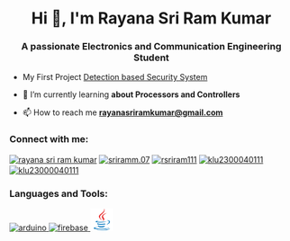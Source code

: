 <h1 align="center">Hi 👋, I'm Rayana Sri Ram Kumar</h1>
<h3 align="center">A passionate Electronics and Communication Engineering Student</h3>

- My First Project [Detection based Security System](https://youtu.be/ZynbXOKFSTY?si=pAMoelumMO7xmmyT)

- 🌱 I’m currently learning **about Processors and Controllers**

- 📫 How to reach me **rayanasriramkumar@gmail.com**

<h3 align="left">Connect with me:</h3>
<p align="left">
<a href="https://linkedin.com/in/rayana sri ram kumar" target="blank"><img align="center" src="https://raw.githubusercontent.com/rahuldkjain/github-profile-readme-generator/master/src/images/icons/Social/linked-in-alt.svg" alt="rayana sri ram kumar" height="30" width="40" /></a>
<a href="https://instagram.com/sriramm.07" target="blank"><img align="center" src="https://raw.githubusercontent.com/rahuldkjain/github-profile-readme-generator/master/src/images/icons/Social/instagram.svg" alt="sriramm.07" height="30" width="40" /></a>
<a href="https://www.youtube.com/c/rsriram111" target="blank"><img align="center" src="https://raw.githubusercontent.com/rahuldkjain/github-profile-readme-generator/master/src/images/icons/Social/youtube.svg" alt="rsriram111" height="30" width="40" /></a>
<a href="https://www.codechef.com/users/klu2300040111" target="blank"><img align="center" src="https://cdn.jsdelivr.net/npm/simple-icons@3.1.0/icons/codechef.svg" alt="klu2300040111" height="30" width="40" /></a>
<a href="https://www.hackerrank.com/klu23000040111" target="blank"><img align="center" src="https://raw.githubusercontent.com/rahuldkjain/github-profile-readme-generator/master/src/images/icons/Social/hackerrank.svg" alt="klu23000040111" height="30" width="40" /></a>
</p>

<h3 align="left">Languages and Tools:</h3>
<p align="left"> <a href="https://www.arduino.cc/" target="_blank" rel="noreferrer"> <img src="https://cdn.worldvectorlogo.com/logos/arduino-1.svg" alt="arduino" width="40" height="40"/> </a> <a href="https://firebase.google.com/" target="_blank" rel="noreferrer"> <img src="https://www.vectorlogo.zone/logos/firebase/firebase-icon.svg" alt="firebase" width="40" height="40"/> </a> <a href="https://www.java.com" target="_blank" rel="noreferrer"> <img src="https://raw.githubusercontent.com/devicons/devicon/master/icons/java/java-original.svg" alt="java" width="40" height="40"/> </a> </p>
